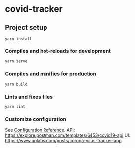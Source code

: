 # covid-tracker

## Project setup
```
yarn install
```

### Compiles and hot-reloads for development
```
yarn serve
```

### Compiles and minifies for production
```
yarn build
```

### Lints and fixes files
```
yarn lint
```

### Customize configuration
See [Configuration Reference](https://cli.vuejs.org/config/).
API: https://explore.postman.com/templates/6453/covid19-api
UI: https://www.uplabs.com/posts/corona-virus-tracker-app